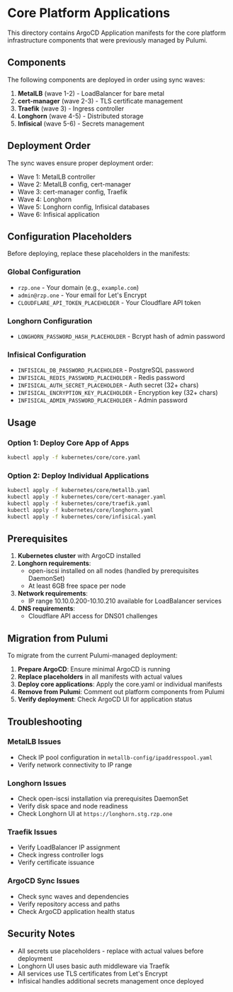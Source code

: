 # Core Platform Applications

This directory contains ArgoCD Application manifests for the core platform infrastructure components that were previously managed by Pulumi.

## Components

The following components are deployed in order using sync waves:

1. **MetalLB** (wave 1-2) - LoadBalancer for bare metal
2. **cert-manager** (wave 2-3) - TLS certificate management
3. **Traefik** (wave 3) - Ingress controller
4. **Longhorn** (wave 4-5) - Distributed storage
5. **Infisical** (wave 5-6) - Secrets management

## Deployment Order

The sync waves ensure proper deployment order:

- Wave 1: MetalLB controller
- Wave 2: MetalLB config, cert-manager
- Wave 3: cert-manager config, Traefik
- Wave 4: Longhorn
- Wave 5: Longhorn config, Infisical databases
- Wave 6: Infisical application

## Configuration Placeholders

Before deploying, replace these placeholders in the manifests:

### Global Configuration

- `rzp.one` - Your domain (e.g., `example.com`)
- `admin@rzp.one` - Your email for Let's Encrypt
- `CLOUDFLARE_API_TOKEN_PLACEHOLDER` - Your Cloudflare API token

### Longhorn Configuration

- `LONGHORN_PASSWORD_HASH_PLACEHOLDER` - Bcrypt hash of admin password

### Infisical Configuration

- `INFISICAL_DB_PASSWORD_PLACEHOLDER` - PostgreSQL password
- `INFISICAL_REDIS_PASSWORD_PLACEHOLDER` - Redis password
- `INFISICAL_AUTH_SECRET_PLACEHOLDER` - Auth secret (32+ chars)
- `INFISICAL_ENCRYPTION_KEY_PLACEHOLDER` - Encryption key (32+ chars)
- `INFISICAL_ADMIN_PASSWORD_PLACEHOLDER` - Admin password

## Usage

### Option 1: Deploy Core App of Apps

```bash
kubectl apply -f kubernetes/core/core.yaml
```

### Option 2: Deploy Individual Applications

```bash
kubectl apply -f kubernetes/core/metallb.yaml
kubectl apply -f kubernetes/core/cert-manager.yaml
kubectl apply -f kubernetes/core/traefik.yaml
kubectl apply -f kubernetes/core/longhorn.yaml
kubectl apply -f kubernetes/core/infisical.yaml
```

## Prerequisites

1. **Kubernetes cluster** with ArgoCD installed
2. **Longhorn requirements**:
   - open-iscsi installed on all nodes (handled by prerequisites DaemonSet)
   - At least 6GB free space per node
3. **Network requirements**:
   - IP range 10.10.0.200-10.10.210 available for LoadBalancer services
4. **DNS requirements**:
   - Cloudflare API access for DNS01 challenges

## Migration from Pulumi

To migrate from the current Pulumi-managed deployment:

1. **Prepare ArgoCD**: Ensure minimal ArgoCD is running
2. **Replace placeholders** in all manifests with actual values
3. **Deploy core applications**: Apply the core.yaml or individual manifests
4. **Remove from Pulumi**: Comment out platform components from Pulumi
5. **Verify deployment**: Check ArgoCD UI for application status

## Troubleshooting

### MetalLB Issues

- Check IP pool configuration in `metallb-config/ipaddresspool.yaml`
- Verify network connectivity to IP range

### Longhorn Issues

- Check open-iscsi installation via prerequisites DaemonSet
- Verify disk space and node readiness
- Check Longhorn UI at `https://longhorn.stg.rzp.one`

### Traefik Issues

- Verify LoadBalancer IP assignment
- Check ingress controller logs
- Verify certificate issuance

### ArgoCD Sync Issues

- Check sync waves and dependencies
- Verify repository access and paths
- Check ArgoCD application health status

## Security Notes

- All secrets use placeholders - replace with actual values before deployment
- Longhorn UI uses basic auth middleware via Traefik
- All services use TLS certificates from Let's Encrypt
- Infisical handles additional secrets management once deployed
